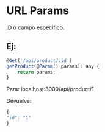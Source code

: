 # URL Params
ID o campo específico.

## Ej:
```js
@Get('/api/product/:id')
getProduct(@Param() params): any {
    return params;
}
```
Para: localhost:3000/api/product/1

Devuelve:

```js
{
"id": "1"
}
```